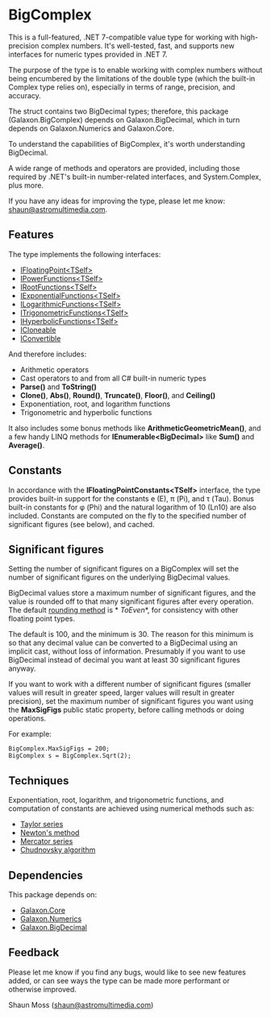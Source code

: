 # BigComplex

This is a full-featured, .NET 7-compatible value type for working with high-precision complex
numbers. It's well-tested, fast, and supports new interfaces for numeric types provided in .NET 7.

The purpose of the type is to enable working with complex numbers without being encumbered by the
limitations of the double type (which the built-in Complex type relies on), especially in terms of
range, precision, and accuracy.

The struct contains two BigDecimal types; therefore, this package (Galaxon.BigComplex)
depends on Galaxon.BigDecimal, which in turn depends on Galaxon.Numerics and Galaxon.Core.

To understand the capabilities of BigComplex, it's worth understanding BigDecimal.

A wide range of methods and operators are provided, including those required by .NET's built-in
number-related interfaces, and System.Complex, plus more.

If you have any ideas for improving the type, please let me know: <shaun@astromultimedia.com>.

## Features

The type implements the following interfaces:

* [IFloatingPoint\<TSelf\>](https://learn.microsoft.com/en-us/dotnet/api/system.numerics.ifloatingpoint-1)
* [IPowerFunctions\<TSelf\>](https://learn.microsoft.com/en-us/dotnet/api/system.numerics.ipowerfunctions-1)
* [IRootFunctions\<TSelf\>](https://learn.microsoft.com/en-us/dotnet/api/system.numerics.irootfunctions-1)
* [IExponentialFunctions\<TSelf\>](https://learn.microsoft.com/en-us/dotnet/api/system.numerics.iexponentialfunctions-1)
* [ILogarithmicFunctions\<TSelf\>](https://learn.microsoft.com/en-us/dotnet/api/system.numerics.ilogarithmicfunctions-1)
* [ITrigonometricFunctions\<TSelf\>](https://learn.microsoft.com/en-us/dotnet/api/system.numerics.itrigonometricfunctions-1)
* [IHyperbolicFunctions\<TSelf\>](https://learn.microsoft.com/en-us/dotnet/api/system.numerics.ihyperbolicfunctions-1)
* [ICloneable](https://learn.microsoft.com/en-us/dotnet/api/system.icloneable)
* [IConvertible](https://learn.microsoft.com/en-us/dotnet/api/system.iconvertible)

And therefore includes:

* Arithmetic operators
* Cast operators to and from all C# built-in numeric types
* **Parse()** and **ToString()**
* **Clone()**, **Abs()**, **Round()**, **Truncate()**, **Floor()**, and **Ceiling()**
* Exponentiation, root, and logarithm functions
* Trigonometric and hyperbolic functions

It also includes some bonus methods like **ArithmeticGeometricMean()**, and a few handy LINQ
methods for **IEnumerable\<BigDecimal\>** like **Sum()** and **Average()**.

## Constants

In accordance with the **IFloatingPointConstants\<TSelf\>** interface, the type provides built-in
support for the constants e (E), π (Pi), and τ (Tau). Bonus built-in constants for φ (Phi) and the
natural logarithm of 10 (Ln10) are also included. Constants are computed on the fly to the specified
number of significant figures (see below), and cached.

## Significant figures

Setting the number of significant figures on a BigComplex will set the number of significant figures
on the underlying BigDecimal values.

BigDecimal values store a maximum number of significant figures, and the value is rounded off to
that many significant figures after every operation. The
default [rounding method](https://learn.microsoft.com/en-us/dotnet/api/system.midpointrounding) is *
*ToEven**, for
consistency with other floating point types.

The default is 100, and the minimum is 30. The reason for this minimum is so that any decimal value
can be converted to a BigDecimal using an implicit cast, without loss of information. Presumably if
you want to use BigDecimal instead of decimal you want at least 30 significant figures anyway.

If you want to work with a different number of significant figures (smaller values will result in
greater speed, larger values will result in greater precision), set the maximum number of
significant figures you want using the **MaxSigFigs** public static property, before calling
methods or doing operations.

For example:

```
BigComplex.MaxSigFigs = 200;
BigComplex s = BigComplex.Sqrt(2);
```

## Techniques

Exponentiation, root, logarithm, and trigonometric functions, and computation of constants are
achieved using numerical methods such as:

- [Taylor series](https://en.wikipedia.org/wiki/Taylor_series)
- [Newton's method](https://en.wikipedia.org/wiki/Newton%27s_method)
- [Mercator series](https://en.wikipedia.org/wiki/Mercator_series)
- [Chudnovsky algorithm](https://en.wikipedia.org/wiki/Chudnovsky_algorithm)

## Dependencies

This package depends on:

- [Galaxon.Core](https://github.com/mossy2100/Galaxon.Core)
- [Galaxon.Numerics](https://github.com/mossy2100/Galaxon.Numerics)
- [Galaxon.BigDecimal](https://github.com/mossy2100/Galaxon.BigDecimal)

## Feedback

Please let me know if you find any bugs, would like to see new features added, or can see ways the
type can be made more performant or otherwise improved.

Shaun Moss (<shaun@astromultimedia.com>)
